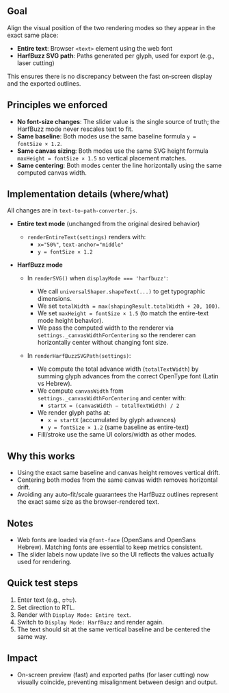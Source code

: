 ## Goal

Align the visual position of the two rendering modes so they appear in the exact same place:
- **Entire text**: Browser `<text>` element using the web font
- **HarfBuzz SVG path**: Paths generated per glyph, used for export (e.g., laser cutting)

This ensures there is no discrepancy between the fast on‑screen display and the exported outlines.

## Principles we enforced

- **No font-size changes**: The slider value is the single source of truth; the HarfBuzz mode never rescales text to fit.
- **Same baseline**: Both modes use the same baseline formula `y = fontSize × 1.2`.
- **Same canvas sizing**: Both modes use the same SVG height formula `maxHeight = fontSize × 1.5` so vertical placement matches.
- **Same centering**: Both modes center the line horizontally using the same computed canvas width.

## Implementation details (where/what)

All changes are in `text-to-path-converter.js`.

- **Entire text mode** (unchanged from the original desired behavior)
  - `renderEntireText(settings)` renders with:
    - `x="50%"`, `text-anchor="middle"`
    - `y = fontSize × 1.2`

- **HarfBuzz mode**
  - In `renderSVG()` when `displayMode === 'harfbuzz'`:
    - We call `universalShaper.shapeText(...)` to get typographic dimensions.
    - We set `totalWidth = max(shapingResult.totalWidth + 20, 100)`.
    - We set `maxHeight = fontSize × 1.5` (to match the entire-text mode height behavior).
    - We pass the computed width to the renderer via `settings._canvasWidthForCentering` so the renderer can horizontally center without changing font size.

  - In `renderHarfBuzzSVGPath(settings)`:
    - We compute the total advance width (`totalTextWidth`) by summing glyph advances from the correct OpenType font (Latin vs Hebrew).
    - We compute `canvasWidth` from `settings._canvasWidthForCentering` and center with:
      - `startX = (canvasWidth − totalTextWidth) / 2`
    - We render glyph paths at:
      - `x = startX` (accumulated by glyph advances)
      - `y = fontSize × 1.2` (same baseline as entire-text)
    - Fill/stroke use the same UI colors/width as other modes.

## Why this works

- Using the exact same baseline and canvas height removes vertical drift.
- Centering both modes from the same canvas width removes horizontal drift.
- Avoiding any auto-fit/scale guarantees the HarfBuzz outlines represent the exact same size as the browser-rendered text.

## Notes

- Web fonts are loaded via `@font-face` (OpenSans and OpenSans Hebrew). Matching fonts are essential to keep metrics consistent.
- The slider labels now update live so the UI reflects the values actually used for rendering.

## Quick test steps

1. Enter text (e.g., `שלום`).
2. Set direction to RTL.
3. Render with `Display Mode: Entire text`.
4. Switch to `Display Mode: HarfBuzz` and render again.
5. The text should sit at the same vertical baseline and be centered the same way.

## Impact

- On-screen preview (fast) and exported paths (for laser cutting) now visually coincide, preventing misalignment between design and output.


